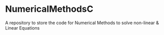 # NumericalMethodsC
A repository to store the code for Numerical Methods to solve non-linear & Linear Equations
